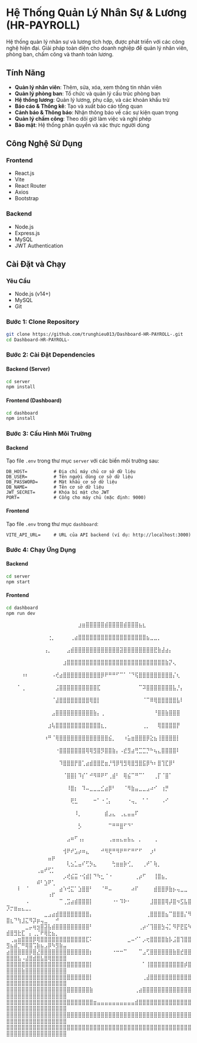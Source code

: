 # Hệ Thống Quản Lý Nhân Sự & Lương (HR-PAYROLL)

Hệ thống quản lý nhân sự và lương tích hợp, được phát triển với các công nghệ hiện đại. Giải pháp toàn diện cho doanh nghiệp để quản lý nhân viên, phòng ban, chấm công và thanh toán lương.

## Tính Năng

- **Quản lý nhân viên**: Thêm, sửa, xóa, xem thông tin nhân viên
- **Quản lý phòng ban**: Tổ chức và quản lý cấu trúc phòng ban
- **Hệ thống lương**: Quản lý lương, phụ cấp, và các khoản khấu trừ
- **Báo cáo & Thống kê**: Tạo và xuất báo cáo tổng quan
- **Cảnh báo & Thông báo**: Nhận thông báo về các sự kiện quan trọng
- **Quản lý chấm công**: Theo dõi giờ làm việc và nghỉ phép
- **Bảo mật**: Hệ thống phân quyền và xác thực người dùng

## Công Nghệ Sử Dụng

### Frontend

- React.js
- Vite
- React Router
- Axios
- Bootstrap

### Backend

- Node.js
- Express.js
- MySQL
- JWT Authentication

## Cài Đặt và Chạy

### Yêu Cầu

- Node.js (v14+)
- MySQL
- Git

### Bước 1: Clone Repository

```bash
git clone https://github.com/trunghieu013/Dashboard-HR-PAYROLL-.git
cd Dashboard-HR-PAYROLL-
```

### Bước 2: Cài Đặt Dependencies

#### Backend (Server)

```bash
cd server
npm install
```

#### Frontend (Dashboard)

```bash
cd dashboard
npm install
```

### Bước 3: Cấu Hình Môi Trường

#### Backend

Tạo file `.env` trong thư mục `server` với các biến môi trường sau:

```
DB_HOST=          # Địa chỉ máy chủ cơ sở dữ liệu
DB_USER=          # Tên người dùng cơ sở dữ liệu
DB_PASSWORD=      # Mật khẩu cơ sở dữ liệu
DB_NAME=          # Tên cơ sở dữ liệu
JWT_SECRET=       # Khóa bí mật cho JWT
PORT=             # Cổng cho máy chủ (mặc định: 9000)
```

#### Frontend

Tạo file `.env` trong thư mục `dashboard`:

```
VITE_API_URL=     # URL của API backend (ví dụ: http://localhost:3000)
```

### Bước 4: Chạy Ứng Dụng

#### Backend

```bash
cd server
npm start
```

#### Frontend

```bash
cd dashboard
npm run dev
```
⠀⠀⠀⠀⠀⠀⠀⠀⠀⠀⠀⠀⠀⠀⠀⠀⠀⠀⠀⣰⣶⣿⣿⣿⣿⣿⣾⣿⣿⣿⣿⣾⣿⣿⣿⣦⣆⠀⠀⠀⠀⠀⠀⠀⠀⠀⠀⠀⠀⠀⠀⠀⠀⠀⠀⠀⠀⠀⠀⠀⠀⠀⠀⠀⠀
⠀⠀⠀⠀⠀⠀⠀⠀⠀⠀⠀⢐⡀⠀⠀⠀⠀⢀⣴⣿⣿⣿⣿⣿⣿⣿⣿⣿⣿⣿⣿⣿⣿⣿⣿⣿⣿⣦⣀⣀⡀⠀⠀⠀⠀⠀⠀⠀⠀⠀⠀⠀⠀⠀⠀⠀⠀⠀⠀⠀⠀⠀⠀⠀⠀
⠀⠀⠀⠀⠀⠀⠀⠀⠀⠀⢠⡀⠀⠀⠀⠀⣠⣾⣿⣿⣿⣿⣿⣿⣿⣿⣿⣿⣿⣿⣽⣿⣿⣿⣿⣿⣿⣿⣿⣟⣷⣼⣴⡄⠀⠀⠀⠀⠀⠀⠀⠀⠀⠀⠀⠀⠀⠀⠀⠀⠀⠀⠀⠀⠀
⠀⠀⠀⠀⠀⠀⠀⠀⠀⠀⠀⠀⠀⠀⠀⣰⣿⣿⣿⣿⣿⣿⣿⣿⣿⣿⣿⣿⣿⣿⣿⣿⣿⣿⣿⣿⣿⣿⣿⣿⣿⣿⣷⡝⢄⠀⠀⠀⠀⠀⠀⠀⠀⠀⠀⠀⠀⠀⠀⠀⠀⠀⠀⠀⠀
⠀⠀⠀⠀⠰⠆⠀⠀⠀⠀⠀⠀⠠⢞⣴⣿⣿⣿⣿⣿⣿⣿⣿⣿⣿⡿⠟⠛⠛⠋⠉⠁⠈⠙⢯⣿⣿⣿⣿⣿⣿⣿⣿⣿⡌⢆⠀⠀⠀⠀⠀⠀⠀⠀⠀⠀⠀⠀⠀⠀⠀⠀⠀⠀⠀
⠀⠀⠀⠁⢀⠀⠀⠀⠀⠀⠀⠀⠀⣨⣿⣿⣿⣿⣿⣿⣿⣿⣿⣿⣏⠀⠀⠀⠀⠀⠀⠀⠀⠀⠀⠉⠽⣿⣿⣿⣿⣿⣿⣿⣧⡘⡄⠀⠀⠀⠀⠀⠀⠀⠀⠀⠀⠀⠀⠀⠀⠀⠀⠀⠀
⠀⠀⠀⠀⠀⠀⠀⠀⠀⠀⠀⠀⠈⣼⣿⣿⣿⣿⣿⣿⣿⣿⢿⣿⡇⠀⠀⠀⠀⠀⠀⠀⠀⠀⠀⠀⠈⠉⠿⢿⣿⣿⣿⣿⣿⣧⠇⠀⠀⠀⠀⠀⠀⠀⠀⠀⠀⠀⠀⠀⠀⠀⠀⠀⠀
⠀⠀⠀⠀⠀⠀⠀⠀⠀⠀⠀⠀⣠⣿⣿⣿⣿⣿⣿⣿⣿⣿⣿⣷⡄⢀⠀⠀⠀⠀⠀⠀⠀⠀⠀⠀⠀⠀⠀⠘⣿⣿⣷⣿⣿⣿⠀⠀⠀⠀⠀⠀⠀⠀⠀⠀⠀⠀⠀⠀⠀⠀⠀⠀⠀
⠀⠀⠀⠀⠀⠀⠀⠀⠀⠀⠀⣰⢧⣿⣿⣿⣿⣿⣿⣿⣿⣿⣿⣿⣿⣆⡀⠀⠀⠀⠀⠀⠀⠀⠀⠀⢀⡀⠀⠀⢿⣿⣿⣿⣿⡟⠀⠀⠀⠀⠀⠀⠀⠀⠀⠀⠀⠀⠀⠀⠀⠀⠀⠀⠀
⠀⠀⠀⠀⠀⠀⠀⠀⠀⠀⠰⠛⠈⢿⣿⣿⣿⣿⣿⣿⣿⣿⣿⣿⣿⣿⣿⣮⡀⠀⠀⠰⣥⣶⣿⣿⣿⡿⣕⣦⢸⣿⣿⣿⣿⡇⠀⠀⠀⠀⠀⠀⠀⠀⠀⠀⠀⠀⠀⠀⠀⠀⠀⠀⠀
⠀⠀⠀⠀⠀⠀⠀⠀⠀⠀⠀⠀⠀⠐⣿⣿⣿⣿⣿⣿⣿⢿⢿⣻⣿⡻⣿⣿⣷⡄⠠⣞⣻⣴⢛⣉⣉⡙⠓⢦⣄⣿⣿⣿⣿⠇⠀⠀⠀⠀⠀⠀⠀⠀⠀⠀⠀⠀⠀⠀⠀⠀⠀⠀⠀
⠀⠀⠀⠀⠀⠀⠀⠀⠀⠀⠀⠀⠀⠀⠹⣿⣿⣿⡟⣿⢁⣴⣾⣿⣿⣟⣶⡘⢻⡿⢻⣻⢿⣿⣻⣿⣯⡿⠳⠆⣿⢹⣏⡿⠃⠀⠀⠀⠀⠀⠀⠀⠀⠀⠀⠀⠀⠀⠀⠀⠀⠀⠀⠀⠀
⠀⠀⠀⠀⠀⠀⠀⠀⠀⠀⠀⠀⠀⠀⠀⠈⣿⣿⡇⠹⡎⠁⠚⠻⠿⠟⠋⢀⣾⠃⠀⢿⣮⠉⠛⠉⠁⠀⠀⢀⡏⠈⣿⠁⠀⠀⠀⠀⠀⠀⠀⠀⠀⠀⠀⠀⠀⠀⠀⠀⠀⠀⠀⠀⠀
⠀⠀⠀⠀⠀⠀⠀⠀⠀⠀⠀⠀⠀⠀⠀⠀⠸⣿⡆⠀⠹⠤⣀⣀⣀⣊⣴⡿⠃⠀⠀⠈⠻⣷⣤⣀⣀⣠⠴⠊⠀⢰⡛⠀⠀⠀⠀⠀⠀⠀⠀⠀⠀⠀⠀⠀⠀⠀⠀⠀⠀⠀⠀⠀⠀
⠀⠀⠀⠀⠀⠀⠀⠀⠀⠀⠀⠀⠀⠀⠀⠀⠀⢟⣃⠀⠀⠀⠀⠒⠁⠐⢈⡄⠀⠀⠀⠀⠐⢤⡀⠀⠁⠁⠀⠀⠀⠠⠊⠀⠀⠀⠀⠀⠀⠀⠀⠀⠀⠀⠀⠀⠀⠀⠀⠀⠀⠀⠀⠀⠀
⠀⠀⠀⠀⠀⠀⠀⠀⠀⠀⠀⠀⠀⠀⠀⠀⠀⠀⠸⡀⠀⠀⠀⠀⠀⠀⣾⣠⣄⠀⢀⣄⣤⣤⠏⠀⠀⠀⠀⠀⠀⠀⠀⠀⠀⠀⠀⠀⠀⠀⠀⠀⠀⠀⠀⠀⠀⠀⠀⠀⠀⠀⠀⠀⠀
⠀⠀⠀⠀⠀⠀⠀⠀⠀⠀⠀⠀⠀⠀⠀⠀⠀⠀⠀⡣⠀⠀⠀⠀⠀⠀⠀⠉⠛⠛⣿⠋⠙⠁⠀⠀⠀⠀⠀⠀⠀⠀⠀⠀⠀⠀⠀⠀⠀⠀⠀⠀⠀⠀⠀⠀⠀⠀⠀⠀⠀⠀⠀⠀⠀
⠀⠀⠀⠀⠀⠀⠀⠀⠀⠀⠀⠀⠀⠀⠀⠀⣠⠶⠋⢠⡄⠀⠀⠀⠀⠀⠀⢀⣤⣤⣄⣤⣦⣄⠀⡀⠀⠀⠀⢀⠀⠀⠀⠀⠀⠀⠀⠀⠀⠀⠀⠀⠀⠀⠀⠀⠀⠀⠀⠀⠀⠀⠀⠀⠀
⠀⠀⠀⠀⠀⠀⠀⠀⠀⠀⠀⠀⠀⠀⠀⢺⠟⠞⣡⡴⠶⣄⠀⠀⠀⠚⠻⢟⠛⠻⠟⠛⠋⠛⠋⠋⠀⠀⡰⠃⠀⠀⠀⠀⠀⠀⠀⠀⠀⠀⠀⠀⠀⠀⠀⠀⠀⠀⠀⠀⣤⡶⠀⠀⠀
⠀⠀⠀⠀⠀⠀⠀⠀⠀⠀⠀⠀⠀⠀⠀⠀⢇⣢⣁⣤⠎⢋⡳⣄⠀⠀⠀⠀⢓⣶⣶⡷⢊⡀⠀⠀⢀⠞⠁⢷⡀⠀⠀⠀⠀⠀⠀⠀⠀⠀⠀⠀⠀⠀⠀⠀⠀⢀⣤⠞⢋⡁⠀⠀⠀
⠀⠀⠀⠀⠀⠀⠀⠀⠀⠀⠀⠀⠀⠀⠀⡠⢞⣮⣭⠐⢪⣾⡇⠙⠳⣂⠈⠐⠀⠀⠀⠀⠀⠀⢀⡴⠋⠀⠀⢸⣿⣦⡀⠀⠀⠀⠀⠀⠀⠀⠀⠀⠀⠀⠀⠀⠀⠾⠃⣱⠟⢁⠀⠀⠀
⠀⠀⠀⠇⠀⠈⠀⠀⠀⠀⠀⠀⠀⠀⣴⠱⢚⣍⠁⣱⣿⣿⠃⠀⠀⠈⠛⠤⠀⠀⠀⠀⠀⠴⠏⠀⠀⠀⠀⣾⣿⣿⡿⣷⡦⢤⣀⣀⠀⠀⠀⠀⠀⠀⠀⠀⠀⠀⠀⠀⠰⠏⠀⠀⠀
⠀⠀⠀⠀⠀⠠⠀⠀⠀⠀⠀⠀⠀⠀⠉⢀⣩⣴⣾⣿⣿⣿⡇⠀⠀⠀⠀⠀⠐⠂⠹⠗⠂⠀⠀⠀⠀⠀⣸⣿⣿⣿⢿⡼⣿⠲⣫⣧⣿⡹⡒⣶⣤⣄⣀⡀⠀⠀⠀⠀⠀⠀⠀⠀⠀
⠀⠀⠀⠀⠀⠀⠀⠀⠀⠀⣀⣠⣴⣾⣿⣿⣿⣿⣿⣿⣿⣿⡄⠀⠀⠀⠀⠀⠀⠀⠀⠀⠀⠀⠀⠀⠀⢀⣿⣿⣿⣿⣦⠉⣿⣿⣿⡌⠻⣿⣆⠙⢳⣸⣍⠻⡽⡶⢤⣀⠀⠀⠚⠀⠀
⠀⠀⠀⠀⠀⣀⡤⢶⣲⣿⣽⣧⣾⣿⣿⣿⣿⣿⣿⣿⣿⣿⠃⠀⠀⠀⠀⠀⠀⠀⠀⠀⠀⠀⠀⢀⡴⠊⢹⣿⣿⣳⢬⡁⠻⡟⣟⣯⠳⣾⣿⣻⣗⣏⠀⡄⢀⡈⠟⢿⣗⣦⡀⠀⠀
⠀⢀⣤⣶⣿⣿⣿⡿⢿⣿⣿⣿⣿⣿⣿⣿⣿⣿⣿⣿⣿⣏⠅⠀⠀⠀⠀⠀⠀⠀⠀⠀⣀⠤⠊⠁⡠⢖⣿⣿⣿⣿⣷⡧⣨⣿⢹⣿⣿⣻⣦⣾⡉⠛⢿⣿⢩⣷⣦⣠⡿⠳⣻⣷⣤
⣴⣿⣿⣿⣿⣿⡿⣿⣜⣿⣿⣿⣿⣿⣿⣿⣿⣿⣿⣿⣿⣿⡆⠀⠀⠀⠀⠀⠐⠒⠒⠉⠀⠀⠀⠉⣠⢋⣿⣿⣿⣿⣿⣿⣷⣿⣞⣿⣿⣿⣿⣿⣧⠠⣼⣿⣾⣿⣧⣿⢿⣿⣿⣿⣿
⣿⣿⣿⣿⣿⣿⣿⣿⣿⣿⣿⣿⣿⣿⣿⣿⣿⣿⣿⣿⣿⣿⡇⠀⠀⠀⠀⠀⠀⠀⠀⠀⠀⠀⠀⠀⠁⢸⣿⣿⣿⣿⣿⣿⣿⣿⣿⡾⣿⣿⣿⣿⣿⣷⣿⣿⣿⣿⣿⣿⣿⣿⣿⣿⣿
⣿⣿⣿⣿⣿⣿⣿⣿⣿⣿⣿⣿⣿⣿⣿⣿⣿⣿⣿⣿⣿⣿⡇⠀⠀⠀⠀⠀⠀⠀⠀⠀⠀⠀⠀⠀⢀⣼⣿⣿⣿⣿⣿⣿⣿⣿⣿⣿⣿⣿⣿⣿⣿⣿⣿⣿⣿⣿⣿⣿⣿⣿⣿⣿⣿
⣿⣿⣿⣿⣿⣿⣿⣿⣿⣿⣿⣿⣿⣿⣿⣿⣿⣿⣿⣿⣿⣿⣷⠀⠀⠀⠀⠀⠀⠀⠀⠀⠀⠀⢀⣴⣿⣿⣿⣿⣿⣿⣿⣿⣿⣿⣿⣿⣿⣿⣿⣿⣿⣿⣿⣿⣿⣿⣿⣿⣿⣿⣿⣿⣿
⣿⣿⣿⣿⣿⣿⣿⣿⣿⣿⣿⣿⣿⣿⣿⣿⣿⣿⣿⣿⣿⣿⣿⣶⣤⣤⣤⣤⣤⣤⣤⣤⣤⣤⣾⣿⣿⣿⣿⣿⣿⣿⣿⣿⣿⣿⣿⣿⣿⣿⣿⣿⣿⣿⣿⣿⣿⣿⣿⣿⣿⣿⣿⣿⣿
⣿⣿⣿⣿⣿⣿⣿⣿⣿⣿⣿⣿⣿⣿⣿⣿⣿⣿⣿⣿⣿⣿⣿⣿⣿⣿⣿⣿⣿⣿⣿⣿⣿⣿⣿⣿⣿⣿⣿⣿⣿⣿⣿⣿⣿⣿⣿⣿⣿⣿⣿⣿⣿⣿⣿⣿⣿⣿⣿⣿⣿⣿⣿⣿⣿
⣿⣿⣿⣿⣿⣿⣿⣿⣿⣿⣿⣿⣿⣿⣿⣿⣿⣿⣿⣿⣿⣿⣿⣿⣿⣿⣿⣿⣿⣿⣿⣿⣿⣿⣿⣿⣿⣿⣿⣿⣿⣿⣿⣿⣿⣿⣿⣿⣿⣿⣿⣿⣿⣿⣿⣿⣿⣿⣿⣿⣿⣿⣿⣿⣿
